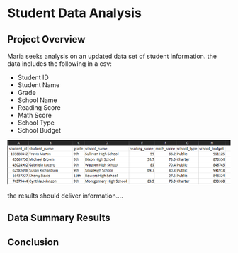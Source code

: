 # Student Data Analysis

## Project Overview
Maria seeks analysis on an updated data set of student information. the data includes the following in a csv:
- Student ID
- Student Name
- Grade
- School Name
- Reading Score
- Math Score
- School Type
- School Budget

![Raw_Data_Screenshot](Resources/Raw_Data_Screen_Shot.png)

the results should deliver information....

## Data Summary Results

## Conclusion
